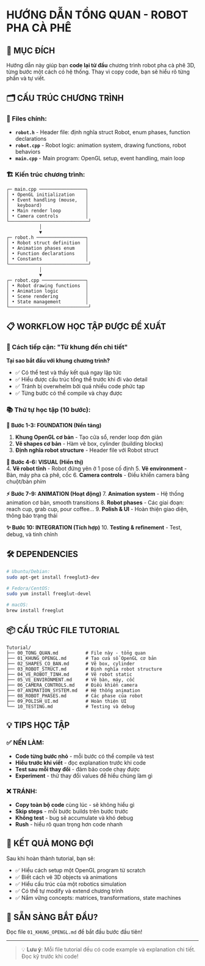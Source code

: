 # HƯỚNG DẪN TỔNG QUAN - ROBOT PHA CÀ PHÊ

## 🎯 MỤC ĐÍCH
Hướng dẫn này giúp bạn **code lại từ đầu** chương trình robot pha cà phê 3D, từng bước một cách có hệ thống. Thay vì copy code, bạn sẽ hiểu rõ từng phần và tự viết.

## 🗂️ CẤU TRÚC CHƯƠNG TRÌNH

### 📁 Files chính:
- **`robot.h`** - Header file: định nghĩa struct Robot, enum phases, function declarations
- **`robot.cpp`** - Robot logic: animation system, drawing functions, robot behaviors  
- **`main.cpp`** - Main program: OpenGL setup, event handling, main loop

### 🏗️ Kiến trúc chương trình:
```
┌─ main.cpp ─────────────────┐
│ • OpenGL initialization    │
│ • Event handling (mouse,   │
│   keyboard)                │
│ • Main render loop         │
│ • Camera controls          │
└─────────────────────────────┘
            │
            ▼
┌─ robot.h ──────────────────┐
│ • Robot struct definition  │
│ • Animation phases enum    │
│ • Function declarations    │
│ • Constants                │
└─────────────────────────────┘
            │
            ▼
┌─ robot.cpp ────────────────┐
│ • Robot drawing functions  │
│ • Animation logic          │
│ • Scene rendering          │
│ • State management         │
└─────────────────────────────┘
```

## 📋 WORKFLOW HỌC TẬP ĐƯỢC ĐỀ XUẤT

### 🚀 Cách tiếp cận: **"Từ khung đến chi tiết"**

**Tại sao bắt đầu với khung chương trình?**
- ✅ Có thể test và thấy kết quả ngay lập tức
- ✅ Hiểu được cấu trúc tổng thể trước khi đi vào detail
- ✅ Tránh bị overwhelm bởi quá nhiều code phức tạp
- ✅ Từng bước có thể compile và chạy được

### 📚 Thứ tự học tập (10 bước):

**🏁 Bước 1-3: FOUNDATION (Nền tảng)**
1. **Khung OpenGL cơ bản** - Tạo cửa sổ, render loop đơn giản
2. **Vẽ shapes cơ bản** - Hàm vẽ box, cylinder (building blocks)
3. **Định nghĩa robot structure** - Header file với Robot struct

**🎨 Bước 4-6: VISUAL (Hiển thị)**  
4. **Vẽ robot tĩnh** - Robot đứng yên ở 1 pose cố định
5. **Vẽ environment** - Bàn, máy pha cà phê, cốc
6. **Camera controls** - Điều khiển camera bằng chuột/bàn phím

**⚡ Bước 7-9: ANIMATION (Hoạt động)**
7. **Animation system** - Hệ thống animation cơ bản, smooth transitions
8. **Robot phases** - Các giai đoạn: reach cup, grab cup, pour coffee...
9. **Polish & UI** - Hoàn thiện giao diện, thông báo trạng thái

**✨ Bước 10: INTEGRATION (Tích hợp)**
10. **Testing & refinement** - Test, debug, và tinh chỉnh

## 🛠️ DEPENDENCIES

```bash
# Ubuntu/Debian:
sudo apt-get install freeglut3-dev

# Fedora/CentOS:
sudo yum install freeglut-devel

# macOS:
brew install freeglut
```

## 📦 CẤU TRÚC FILE TUTORIAL

```
Tutorial/
├── 00_TONG_QUAN.md          # File này - tổng quan
├── 01_KHUNG_OPENGL.md       # Tạo cửa sổ OpenGL cơ bản
├── 02_SHAPES_CO_BAN.md      # Vẽ box, cylinder
├── 03_ROBOT_STRUCT.md       # Định nghĩa robot structure
├── 04_VE_ROBOT_TINH.md      # Vẽ robot static
├── 05_VE_ENVIRONMENT.md     # Vẽ bàn, máy, cốc
├── 06_CAMERA_CONTROLS.md    # Điều khiển camera
├── 07_ANIMATION_SYSTEM.md   # Hệ thống animation
├── 08_ROBOT_PHASES.md       # Các phase của robot
├── 09_POLISH_UI.md          # Hoàn thiện UI
└── 10_TESTING.md            # Testing và debug
```

## 💡 TIPS HỌC TẬP

### ✅ NẾN LÀM:
- **Code từng bước nhỏ** - mỗi bước có thể compile và test
- **Hiểu trước khi viết** - đọc explanation trước khi code
- **Test sau mỗi thay đổi** - đảm bảo code chạy được
- **Experiment** - thử thay đổi values để hiểu chúng làm gì

### ❌ TRÁNH:
- **Copy toàn bộ code** cùng lúc - sẽ không hiểu gì
- **Skip steps** - mỗi bước builds trên bước trước
- **Không test** - bug sẽ accumulate và khó debug
- **Rush** - hiểu rõ quan trọng hơn code nhanh

## 🎯 KẾT QUẢ MONG ĐỢI

Sau khi hoàn thành tutorial, bạn sẽ:
- ✅ Hiểu cách setup một OpenGL program từ scratch
- ✅ Biết cách vẽ 3D objects và animations
- ✅ Hiểu cấu trúc của một robotics simulation
- ✅ Có thể tự modify và extend chương trình
- ✅ Nắm vững concepts: matrices, transformations, state machines

## 🚀 SẴN SÀNG BẮT ĐẦU?

Đọc file `01_KHUNG_OPENGL.md` để bắt đầu bước đầu tiên!

---
> 💡 **Lưu ý**: Mỗi file tutorial đều có code example và explanation chi tiết. 
> Đọc kỹ trước khi code! 